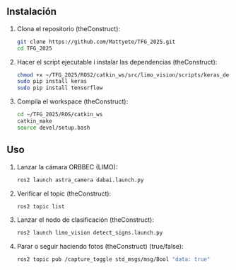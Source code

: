 ## Instalación

1. Clona el repositorio (theConstruct):
   ```bash
   git clone https://github.com/Mattyete/TFG_2025.git
   cd TFG_2025
   
2. Hacer el script ejecutable i instalar las dependencias (theConstruct):
   ```bash
   chmod +x ~/TFG_2025/ROS2/catkin_ws/src/limo_vision/scripts/keras_detector.py
   sudo pip install keras
   sudo pip install tensorflow
   
3. Compila el workspace (theConstruct):
   ```bash
   cd ~/TFG_2025/ROS/catkin_ws
   catkin_make
   source devel/setup.bash

## Uso

1. Lanzar la cámara ORBBEC (LIMO):
   ```bash
   ros2 launch astra_camera dabai.launch.py

2. Verificar el topic (theConstruct):
   ```bash
   ros2 topic list
   
3. Lanzar el nodo de clasificación (theConstruct):
   ```bash
   ros2 launch limo_vision detect_signs.launch.py

4. Parar o seguir haciendo fotos (theConstruct) (true/false):
   ```bash
   ros2 topic pub /capture_toggle std_msgs/msg/Bool "data: true"

